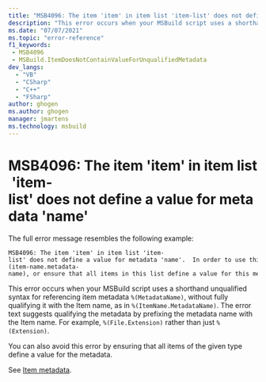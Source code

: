 ```yaml
---
title: "MSB4096: The item 'item' in item list 'item-list' does not define a value for metadata 'name'"
description: "This error occurs when your MSBuild script uses a shorthand unqualified syntax for referencing item metadata without fully qualifying it with the Item name."
ms.date: "07/07/2021"
ms.topic: "error-reference"
f1_keywords:
 - MSB4096
 - MSBuild.ItemDoesNotContainValueForUnqualifiedMetadata
dev_langs:
  - "VB"
  - "CSharp"
  - "C++"
  - "FSharp"
author: ghogen
ms.author: ghogen
manager: jmartens
ms.technology: msbuild
---
```

# MSB4096: The item 'item' in item list 'item-list' does not define a value for metadata 'name'

The full error message resembles the following example:

```output
MSB4096: The item 'item' in item list 'item-list' does not define a value for metadata 'name'.  In order to use this metadata, either qualify it by specifying %(item-name.metadata-name), or ensure that all items in this list define a value for this metadata.
```

This error occurs when your MSBuild script uses a shorthand unqualified syntax for referencing item metadata `%(MetadataName)`, without fully qualifying it with the Item name, as in `%(ItemName.MetadataName)`. The error text suggests qualifying the metadata by prefixing the metadata name with the Item name. For example, `%(File.Extension)` rather than just `%(Extension)`.

You can also avoid this error by ensuring that all items of the given type define a value for the metadata.

See [Item metadata](../msbuild-items.md#item-metadata).
